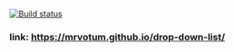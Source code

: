 [![Build status](https://ci.appveyor.com/api/projects/status/l6ufkrvyp3n4x1pj/branch/main?svg=true)](https://ci.appveyor.com/project/mrvotum/drop-down-list/branch/main)

### link: https://mrvotum.github.io/drop-down-list/